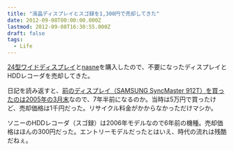 ```yaml
---
title: "液晶ディスプレイとスゴ録を1,300円で売却してきた"
date: 2012-09-08T00:00:00.000Z
lastmod: 2012-09-08T16:30:55.000Z
draft: false
tags:
  - Life
---
```


[24型ワイドディスプレイ](/posts/20120815/p01)と[nasne](/posts/20120902/p01)を購入したので、不要になったディスプレイとHDDレコーダを売却してきた。

日記を読み返すと、[前のディスプレイ（SAMSUNG SyncMaster 912T）を買ったのは2005年の3月末](/posts/20050328/p01)なので、7年半前になるのか。当時は5万円で買ったけど、売却価格は1千円だった。リサイクル料金がかからなかっただけマシか。

ソニーのHDDレコーダ（スゴ録）は2006年モデルなので6年前の機種。売却価格はほんの300円だった。エントリーモデルだったとはいえ、時代の流れは残酷だねぇ。
